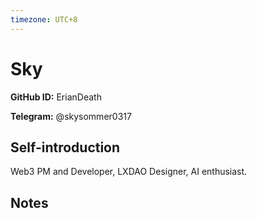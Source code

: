 ```yaml
---
timezone: UTC+8
---
```


# Sky

**GitHub ID:** ErianDeath

**Telegram:** @skysommer0317

## Self-introduction

Web3 PM and Developer, LXDAO Designer, AI enthusiast.

## Notes

<!-- Content_START -->


<!-- Content_END -->
